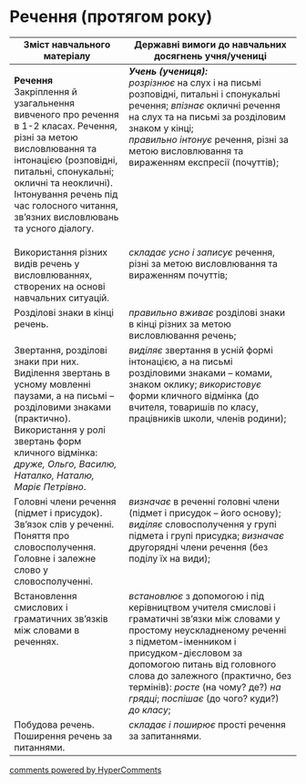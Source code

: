 <div id="hypercomments_widget" class="js-hypercomments-widget invisible"></div>

# Речення (протягом року)

<table>
  <tr>
    <td width="40%" align="center"><b>Зміст навчального матеріалу</b></td>
    <td width="60%" align="center"><b>Державні вимоги до навчальних досягнень учня/учениці</b></td>
  </tr>
<tbody>
  <tr>
    <td width="40%" style="vertical-align:top !important;">
    <p><b>Речення </b><br>
Закріплення й узагальнення вивченого про речення в 1-2 класах. Речення, різні за метою висловлювання та інтонацією (розповідні, питальні, спонукальні; окличні та неокличні).<br>
Інтонування речень під час голосного читання, зв’язних висловлювань та усного діалогу.<br></td>
    <td width="60%" style="vertical-align:top !important;">
<i><b>Учень (учениця):</b></i><br>
<i>розрізнює</i> на слух і на письмі розповідні, питальні і спонукальні речення; <i>впізнає</i> окличні речення на слух та на письмі за розділовим знаком у кінці;<br>
<i>правильно інтонує</i> речення, різні за метою висловлювання та вираженням експресії (почуттів);<br></td>
  </tr>
  <tr>
    <td width="40%" style="vertical-align:top !important;">
Використання різних видів речень у висловлюваннях, створених на основі навчальних ситуацій.<br></td>
    <td width="60%" style="vertical-align:top !important;">
<i>складає усно і записує</i> речення, різні за метою висловлювання та вираженням почуттів;</td>
  </tr>
  <tr>
    <td width="40%" style="vertical-align:top !important;">
Розділові знаки в кінці речень.</td>
    <td width="60%" style="vertical-align:top !important;">
<i>правильно вживає</i> розділові знаки в кінці різних за метою висловлювання речень;</td>
  </tr>
  <tr>
    <td width="40%" style="vertical-align:top !important;">
Звертання, розділові знаки при них. <br>
Виділення звертань в усному мовленні паузами, а на письмі – розділовими знаками (практично). Використання у ролі звертань форм кличного відмінка: <i>друже, Ольго, Василю, Наталко, Наталю, Маріє Петрівно</i>.<br></td>
    <td width="60%" style="vertical-align:top !important;">
<i>виділяє</i> звертання в усній формі інтонацією, а на письмі розділовими знаками – комами, знаком оклику; <i>використовує</i> форми кличного відмінка (до вчителя, товаришів по класу, працівників школи, членів родини);</td>
  </tr>
  <tr>
    <td width="40%" style="vertical-align:top !important;">
Головні члени речення (підмет і присудок). Зв’язок слів у реченні. Поняття про словосполучення. Головне і залежне слово у словосполученні. </td>
    <td width="60%" style="vertical-align:top !important;">
<i>визначає</i> в реченні головні члени (підмет і присудок – його основу); <i>виділяє</i> словосполучення у групі підмета і групі присудка; <i>визначає</i> другорядні члени речення (без поділу їх на види); </td>
  </tr>
  <tr>
    <td width="40%" style="vertical-align:top !important;">
Встановлення смислових і граматичних зв’язків між словами в реченнях.</td>
    <td width="60%" style="vertical-align:top !important;">
<i>встановлює</i> з допомогою і під керівництвом учителя смислові і граматичні зв’язки між словами у простому неускладненому реченні з підметом-іменником і присудком-дієсловом за допомогою питань від головного слова до залежного (практично, без термінів): <i>росте</i> (на чому? де?) <i>на грядці</i>; <i>поспішає</i> (до чого? куди?) <i>до класу</i>;</td>
  </tr>
  <tr>
    <td width="40%" style="vertical-align:top !important;">
Побудова речень. Поширення речень за питаннями. </td>
    <td width="60%" style="vertical-align:top !important;">
<i>складає і поширює</i> прості речення за запитаннями.</td>
  </tr>
</tbody>
</table>

<div class="js-hypercomments-container">
<a href="http://hypercomments.com" class="hc-link" title="comments widget">comments powered by HyperComments</a>
</div>